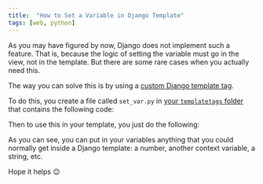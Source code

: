 ```yaml
---
title:  "How to Set a Variable in Django Template"
tags: [web, python]
---
```


As you may have figured by now, Django does not implement such a feature. That is, because the logic of setting the variable must go in the view, not in the template. But there are some rare cases when you actually need this.

The way you can solve this is by using a [custom Django template tag](https://docs.djangoproject.com/en/2.1/howto/custom-template-tags/#writing-custom-template-tags).

To do this, you create a file called `set_var.py` in [your `templatetags` folder](https://docs.djangoproject.com/en/2.1/howto/custom-template-tags/#code-layout) that contains the following code:

<script src="https://gist.github.com/surdu/c9970da44dcaef6b18fee40dfcbabcd3.js"></script>

Then to use this in your template, you just do the following:

<script src="https://gist.github.com/surdu/fe0e1b48661541d29156798be462f428.js"></script>

As you can see, you can put in your variables anything that you could normally get inside a Django template: a number, another context variable, a string, etc.

Hope it helps 😉
